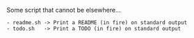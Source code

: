 Some script that cannot be elsewhere...

    - readme.sh -> Print a README (in fire) on standard output
    - todo.sh   -> Print a TODO (in fire) on standard output
